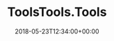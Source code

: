 ---
path: "/toolstoolstools"
date: "2018-05-23T12:34:00+00:00"
title: "ToolsTools.Tools"
tags: ["Experiment"]
thumbnail: "https://i.imgur.com/ZruitjB.gif"
cover: "toolstoolstools.png"
embed: ''
about: "This project is a projected interactive installation. An audio-visual instrument of short animated loops. In homage to the digital toolset of the graphic designer."
links: [['Website', 'https://toolstools.tools'], ['Tal Baltuch', 'http://talbaltuch.com/ToolsTools-Tools-2']]
components: [['code', 'C++'], ['software', 'ffmpeg'], ['3d', 'openFrameworks']]
credits: 'Designed with <a target="_blank" href="https://talbaltuch.com">Tal Baltuch</a>'
press: [['Uncanny – Holon Design Museum', 'http://www.dmh.org.il/pages/default.aspx?PageId=858']]
excerpt: "An installation about design."
---